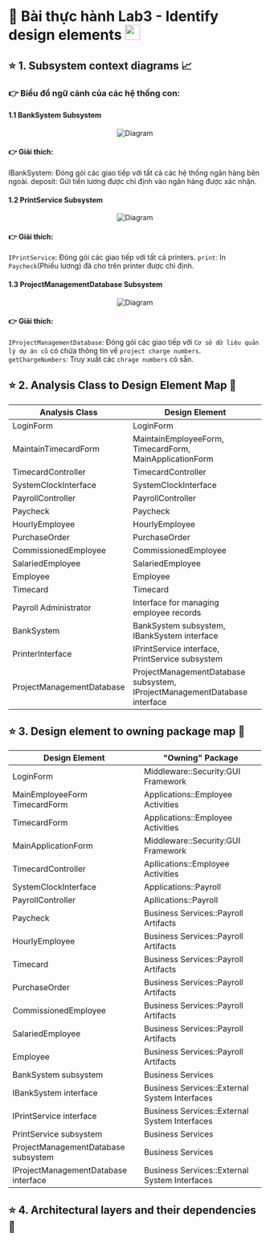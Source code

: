 # 🐳 Bài thực hành Lab3 - Identify design elements <img src="https://media.giphy.com/media/fYSnHlufseco8Fh93Z/giphy.gif" width="30">

## ⭐️ 1. Subsystem context diagrams 📈

### 👉 Biểu đồ ngữ cảnh của các hệ thống con:
#### 1.1 BankSystem Subsystem
<p align="center">
  <img src="https://www.planttext.com/api/plantuml/png/f58zJyCm4DtzAqwTMecqi4QLLQLJDYG6PfDS4okE7PqT809-6GC_YRz0d0yr8LGTMEpptRrtxvty_Vbri4wGgql5R25r9KYKa2XXBRmnW4WaHKQcrkdHA4Fmc4k7FcyeHUfpaMgRs0UR44Zja4uYmV-G42PEw4pzJQ9abhi6bJ8lbwXw6_UY8QFKqMZdRoJOxuS74kUUUxS3gZLKVUTwuy5d2t4aTF7GM8Tb2ut7FEUTBaYnCbQwjMW79JacHGXZTECNOJmy17_6-cIe54uQlPa9xBfRSjHEkeRpeV8BmzXv9JDDjdwoVLoHUMq6PNx2qlpgThkzMq4Gy26SsWiXbNx6QCf2fyp2inICpHRn7WGJ4REQvnvDBGeBJvU0rt07r6dxRNy0003__mC0" alt="Diagram">
</p>

#### 👉 Giải thích:
IBankSystem: Đóng gói các giao tiếp với tất cả các hệ thống ngân hàng bên ngoài.
deposit: Gửi tiền lương được chỉ định vào ngân hàng được xác nhận.

#### 1.2 PrintService Subsystem
<p align="center">
  <img src="https://www.planttext.com/api/plantuml/png/f5AzJiCm4Dxz5ATEhKHQMAF8gjgfMwKEpCOv4gkE7PqT80AUZ857uXMmywEIG2Sctzrtz_r8_lhut3elo3ULPkwiJ2r8L22rS0vU6S1Eo7D1jZ7vtcfBS5ygZt5kAKVgPpiTbjWx-q6WZ4Tw51B_Gq8elJ25_fj4gwBqBMfjdwzHzJ6EeYMhzTuQ7ryaoBAXGU8yScysG8s1kjzShkBn9SBXIA4v8Jsfq6NPOKGuxvn17V6b24AoH7bEOQnkm9hk62c5amzLiPeOwxO29HglVCivOvVGCrNNFBZMUQo2d7rf1-t8zZlWudQzlbj0al2Xd4P88KRjj0TtZCr2lYN9nC0CZyoZ_M3WEhH5auU_zGq00F__0m00" alt="Diagram">
  
#### 👉 Giải thích:
`IPrintService`: Đóng gói các giao tiếp với tất cả printers.
`print`: In `Paycheck`(Phiếu lương) đã cho trên printer được chỉ định.

#### 1.3 ProjectManagementDatabase Subsystem
<p align="center">
  <img src="https://www.planttext.com/api/plantuml/png/f5F1JW8n5BptAnfEOCAYLq8s1BoGg371nFEZ-ooLRajUtwf4_J8FVfA_O7TPN5JOn7Xhf_FcpKpIZxVtSM0WBd8hmiguDH3aKba8GJuBAIUWLffyuRAfjvxaxT8mbhYd36cBJMmaYLUn9s0S8zs1ml-842e6f-rX4MlqaZTehNyy9hMDSMDoL41np35vQv7aQ5HVaDAq51yCf4QMgY1qBBcUwFRsdfP06gNo6OOTNgmpOFn53_3m3OnEcZvcr-JlOx1BSA0nZ-lEWM410QEhsOwMfbNcSlEqMdnLv0kaq5KKgoC3GpbdCaxtXj4PRWaN9d0J-skkWaLJPfk1K2p29Z3cSat-QLFRA4KFjDWvJPAJZkptq-furcaBDvHrXT7Ht1UaK8YsBbwIvBZJjiaaINzc_nDvZ2wBl-4J003__mC0" alt="Diagram">
  
#### 👉 Giải thích:
`IProjectManagementDatabase`: Đóng gói các giao tiếp với `Cơ sở dữ liệu quản lý dự án cũ` có chứa thông tin về `project charge numbers`.
`getChargeNumbers`: Truy xuất các `chrage numbers` có sẵn.

## ⭐️ 2. Analysis Class to Design Element Map 📑
| Analysis Class            | Design Element                                  |
|---------------------------|-------------------------------------------------|
| LoginForm                 | LoginForm                                       |
| MaintainTimecardForm      | MaintainEmployeeForm, TimecardForm, MainApplicationForm |
| TimecardController        | TimecardController                              |
| SystemClockInterface      | SystemClockInterface                            |
| PayrollController         | PayrollController                               |
| Paycheck                  | Paycheck                                        |
| HourlyEmployee	          | HourlyEmployee                                  |
| PurchaseOrder	            | PurchaseOrder                                   |
| CommissionedEmployee	    | CommissionedEmployee                            |
| SalariedEmployee	        | SalariedEmployee                                |
| Employee                  | Employee                                        |
| Timecard                  | Timecard                                        |
| Payroll Administrator     | Interface for managing employee records         |
| BankSystem                | BankSystem subsystem, IBankSystem interface     |
| PrinterInterface	        | IPrintService interface, PrintService subsystem |
| ProjectManagementDatabase	| ProjectManagementDatabase subsystem, IProjectManagementDatabase interface |

## ⭐️ 3. Design element to owning package map 🔬
| Design Element                       | "Owning" Package                              |
|--------------------------------------|-----------------------------------------------|
| LoginForm                            | Middleware::Security:GUI Framework            |
| MainEmployeeForm TimecardForm        | Applications::Employee Activities             |
| TimecardForm	                       | Applications::Employee Activities             |
| MainApplicationForm                  | Middleware::Security:GUI Framework            |
| TimecardController                   | Apllications::Employee Activities             |
| SystemClockInterface                 | Applications::Payroll                         |
| PayrollController                    | Apllications::Payroll                         |
| Paycheck                             | Business Services::Payroll Artifacts          |
| HourlyEmployee	                     | Business Services::Payroll Artifacts          |
| Timecard	                           | Business Services::Payroll Artifacts          |
| PurchaseOrder                        | Business Services::Payroll Artifacts          |
| CommissionedEmployee	               | Business Services::Payroll Artifacts          |
| SalariedEmployee	                   | Business Services::Payroll Artifacts          |
| Employee                             | Business Services::Payroll Artifacts          |
| BankSystem subsystem                 | Business Services                             |
| IBankSystem interface                | Business Services::External System Interfaces |
| IPrintService interface              | Business Services::External System Interfaces |
| PrintService subsystem               | Business Services                             |
| ProjectManagementDatabase subsystem  | Business Services                             |
| IProjectManagementDatabase interface | Business Services::External System Interfaces |


## ⭐️ 4. Architectural layers and their dependencies 📇
